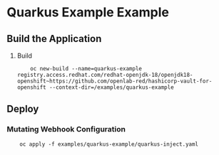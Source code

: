 # Quarkus Example Example 

## Build the Application

1. Build    
    ```
        oc new-build --name=quarkus-example registry.access.redhat.com/redhat-openjdk-18/openjdk18-openshift~https://github.com/openlab-red/hashicorp-vault-for-openshift --context-dir=/examples/quarkus-example
    ```

## Deploy

### Mutating Webhook Configuration

```
    oc apply -f examples/quarkus-example/quarkus-inject.yaml
```